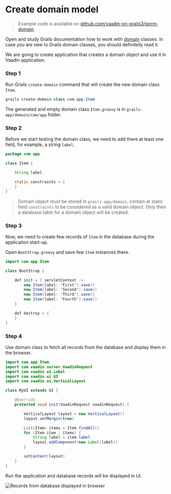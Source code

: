# Create domain model

> Example code is available on
[github.com/vaadin-on-grails3/gorm-domain](https://github.com/vaadin-on-grails3/gorm-domain).

Open and study Grails documentation how to work with [domain](http://grails.org/doc/latest/guide/single.html#domainClasses) classes. In case you are new to Grails domain classes, you should definitelly read it.

We are going to create application that creates a domain object and use it in Vaadin application.

### Step 1

Run Grails `create-domain` command that will create the new domain class `Item`.

``` java
grails create-domain-class com.app.Item
```

The generated and empty domain class `Item.groovy` is in `grails-app/domain/com/app` folder.

### Step 2

Before we start testing the domain class, we need to add there at least one field, for example, a string `label`.

``` java
package com.app

class Item {

    String label

    static constraints = {
    }
}
```

> Domain object must be stored in `grails-app/domain`, contain at static field `constraints` to be considered as a valid domain object. Only then a database table for a domain object will be created.

### Step 3

Now, we need to create few records of `Item` in the database during the application start-up.

Open `BootStrap.groovy` and save few `Item` instances there.

``` java
import com.app.Item

class BootStrap {

    def init = { servletContext ->
        new Item(label: 'First').save()
        new Item(label: 'Second').save()
        new Item(label: 'Third').save()
        new Item(label: 'Fourth').save()
    }

    def destroy = {
    }
}

```

### Step 4

Use domain class to fetch all records from the database and display them in the browser.

``` java
import com.app.Item
import com.vaadin.server.VaadinRequest
import com.vaadin.ui.Label
import com.vaadin.ui.UI
import com.vaadin.ui.VerticalLayout

class MyUI extends UI {

    @Override
    protected void init(VaadinRequest vaadinRequest) {

        VerticalLayout layout = new VerticalLayout()
        layout.setMargin(true)

        List<Item> items = Item.findAll()
        for (Item item : items) {
            String label = item.label
            layout.addComponent(new Label(label))
        }

        setContent(layout)
    }
}
```

Run the application and database records will be displayed in UI.

![Records from database displayed in browser](http://vaadinongrails.com/book/2_1_1_domains_in_browser.png)
